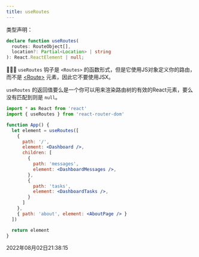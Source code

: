 ```yaml
---
title: useRoutes
---
```

类型声明：
```typescript
declare function useRoutes(
  routes: RouteObject[],
  location?: Partial<Location> | string
): React.ReactElement | null;
```
👩🏻‍🏫 `useRoutes` 钩子是 `<Routes>` 的函数形式，但是它使用JS对象定义你的路由，而不是 [\<Route>](../3/Route-and-Routes) 元素，因此它不要使用JSX。

`useRoutes` 的返回值要么是一个你可以用来渲染路由树的有效的React元素，要么没有匹配到则是 `null`。
```jsx
import * as React from 'react'
import { useRoutes } from 'react-router-dom'

function App() {
  let element = useRoutes([
    {
      path: '/',
      element: <Dashboard />,
      children: [
        {
          path: 'messages',
          element: <DashboardMessages />,
        },
        {
          path: 'tasks',
          element: <DashboardTasks />,
        }
      ]
    },
    { path: 'about', element: <AboutPage /> }
  ])

  return element
}
```

2022年08月02日21:38:15
